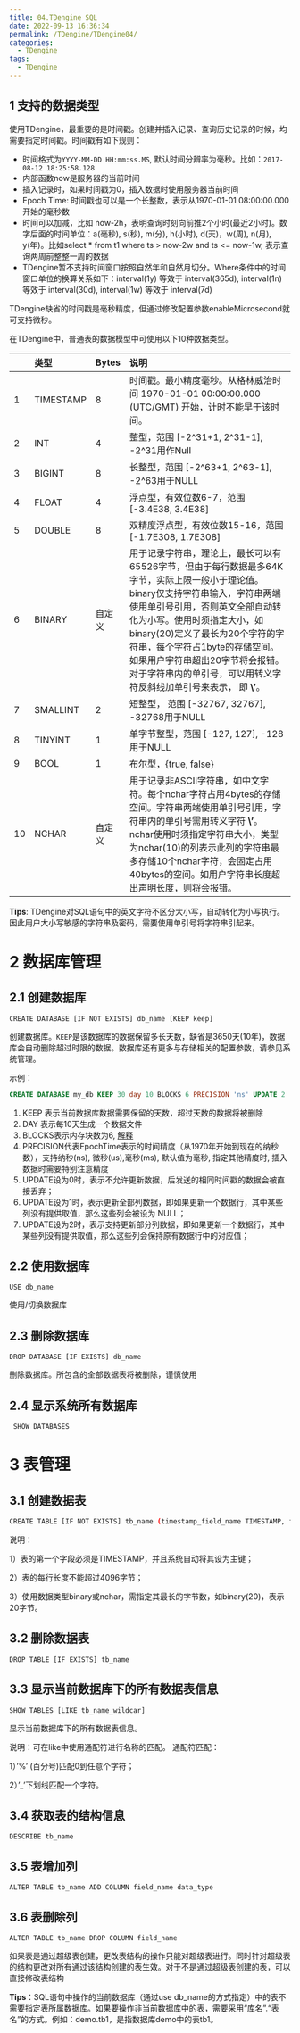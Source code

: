 ```yaml
---
title: 04.TDengine SQL
date: 2022-09-13 16:36:34
permalink: /TDengine/TDengine04/
categories: 
  - TDengine
tags: 
  - TDengine
---
```


## 1 支持的数据类型

使用TDengine，最重要的是时间戳。创建并插入记录、查询历史记录的时候，均需要指定时间戳。时间戳有如下规则：

- 时间格式为`YYYY-MM-DD HH:mm:ss.MS`, 默认时间分辨率为毫秒。比如：`2017-08-12 18:25:58.128`
- 内部函数now是服务器的当前时间
- 插入记录时，如果时间戳为0，插入数据时使用服务器当前时间
- Epoch Time: 时间戳也可以是一个长整数，表示从1970-01-01 08:00:00.000开始的毫秒数
- 时间可以加减，比如 now-2h，表明查询时刻向前推2个小时(最近2小时)。数字后面的时间单位：a(毫秒), s(秒), m(分), h(小时), d(天)，w(周), n(月), y(年)。比如select * from t1 where ts > now-2w and ts <= now-1w, 表示查询两周前整整一周的数据
- TDengine暂不支持时间窗口按照自然年和自然月切分。Where条件中的时间窗口单位的换算关系如下：interval(1y) 等效于 interval(365d), interval(1n) 等效于 interval(30d), interval(1w) 等效于 interval(7d)

TDengine缺省的时间戳是毫秒精度，但通过修改配置参数enableMicrosecond就可支持微秒。

在TDengine中，普通表的数据模型中可使用以下10种数据类型。

|      | 类型      | Bytes  | 说明                                                         |
| :--- | :-------- | :----- | :----------------------------------------------------------- |
| 1    | TIMESTAMP | 8      | 时间戳。最小精度毫秒。从格林威治时间 1970-01-01 00:00:00.000 (UTC/GMT) 开始，计时不能早于该时间。 |
| 2    | INT       | 4      | 整型，范围 [-2^31+1, 2^31-1], -2^31用作Null                  |
| 3    | BIGINT    | 8      | 长整型，范围 [-2^63+1, 2^63-1], -2^63用于NULL                |
| 4    | FLOAT     | 4      | 浮点型，有效位数6-7，范围 [-3.4E38, 3.4E38]                  |
| 5    | DOUBLE    | 8      | 双精度浮点型，有效位数15-16，范围 [-1.7E308, 1.7E308]        |
| 6    | BINARY    | 自定义 | 用于记录字符串，理论上，最长可以有65526字节，但由于每行数据最多64K字节，实际上限一般小于理论值。 binary仅支持字符串输入，字符串两端使用单引号引用，否则英文全部自动转化为小写。使用时须指定大小，如binary(20)定义了最长为20个字符的字符串，每个字符占1byte的存储空间。如果用户字符串超出20字节将会报错。对于字符串内的单引号，可以用转义字符反斜线加单引号来表示， 即 **\’**。 |
| 7    | SMALLINT  | 2      | 短整型， 范围 [-32767, 32767], -32768用于NULL                |
| 8    | TINYINT   | 1      | 单字节整型，范围 [-127, 127], -128用于NULL                   |
| 9    | BOOL      | 1      | 布尔型，{true, false}                                        |
| 10   | NCHAR     | 自定义 | 用于记录非ASCII字符串，如中文字符。每个nchar字符占用4bytes的存储空间。字符串两端使用单引号引用，字符串内的单引号需用转义字符 **\’**。nchar使用时须指定字符串大小，类型为nchar(10)的列表示此列的字符串最多存储10个nchar字符，会固定占用40bytes的空间。如用户字符串长度超出声明长度，则将会报错。 |

**Tips**: TDengine对SQL语句中的英文字符不区分大小写，自动转化为小写执行。因此用户大小写敏感的字符串及密码，需要使用单引号将字符串引起来。

# 2 数据库管理

## 2.1 创建数据库

```
CREATE DATABASE [IF NOT EXISTS] db_name [KEEP keep]
```

创建数据库。`KEEP`是该数据库的数据保留多长天数，缺省是3650天(10年)，数据库会自动删除超过时限的数据。数据库还有更多与存储相关的配置参数，请参见系统管理。

示例：

```sql
CREATE DATABASE my_db KEEP 30 day 10 BLOCKS 6 PRECISION 'ns' UPDATE 2
```

1. KEEP 表示当前数据库数据需要保留的天数，超过天数的数据将被删除
2. DAY 表示每10天生成一个数据文件
3. BLOCKS表示内存块数为6, [解释](https://www.taosdata.com/docs/cn/v2.0/architecture#sharding)
4. PRECISION代表EpochTime表示的时间精度（从1970年开始到现在的纳秒数），支持纳秒(ns), 微秒(us),毫秒(ms), 默认值为毫秒, 指定其他精度时, 插入数据时需要特别注意精度
5. UPDATE设为0时，表示不允许更新数据，后发送的相同时间戳的数据会被直接丢弃；
6. UPDATE设为1时，表示更新全部列数据，即如果更新一个数据行，其中某些列没有提供取值，那么这些列会被设为 NULL；
7. UPDATE设为2时，表示支持更新部分列数据，即如果更新一个数据行，其中某些列没有提供取值，那么这些列会保持原有数据行中的对应值；

## 2.2 使用数据库

```
USE db_name
```

使用/切换数据库

## 2.3 删除数据库

```
DROP DATABASE [IF EXISTS] db_name
```

删除数据库。所包含的全部数据表将被删除，谨慎使用

## 2.4 显示系统所有数据库

```
 SHOW DATABASES
```

# 3 表管理

## 3.1 创建数据表

```bash
CREATE TABLE [IF NOT EXISTS] tb_name (timestamp_field_name TIMESTAMP, field1_name data_type1 [, field2_name data_type2 ...])
```

说明：

1）表的第一个字段必须是TIMESTAMP，并且系统自动将其设为主键；

2）表的每行长度不能超过4096字节；

3）使用数据类型binary或nchar，需指定其最长的字节数，如binary(20)，表示20字节。

## 3.2 删除数据表

```
DROP TABLE [IF EXISTS] tb_name
```

## 3.3 显示当前数据库下的所有数据表信息

```
SHOW TABLES [LIKE tb_name_wildcar]
```

显示当前数据库下的所有数据表信息。

说明：可在like中使用通配符进行名称的匹配。 通配符匹配：

1）’%’ (百分号)匹配0到任意个字符；

2）’_’下划线匹配一个字符。

## 3.4 获取表的结构信息

```
DESCRIBE tb_name
```

## 3.5 表增加列

```
ALTER TABLE tb_name ADD COLUMN field_name data_type
```

## 3.6 表删除列

```
ALTER TABLE tb_name DROP COLUMN field_name
```

如果表是通过超级表创建，更改表结构的操作只能对超级表进行。同时针对超级表的结构更改对所有通过该结构创建的表生效。对于不是通过超级表创建的表，可以直接修改表结构

**Tips**：SQL语句中操作的当前数据库（通过use db_name的方式指定）中的表不需要指定表所属数据库。如果要操作非当前数据库中的表，需要采用“库名”.“表名”的方式。例如：demo.tb1，是指数据库demo中的表tb1。